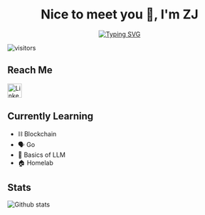 <h1 align="center">Nice to meet you 👋, I'm ZJ</h1>

<div align="center">

[![Typing SVG](https://readme-typing-svg.demolab.com?font=Source+Code+Pro&size=22&duration=3000&pause=1000&center=true&vCenter=true&width=440&height=45&lines=Student+%40+SIT;Cybersecurity;Web+Dev;Devops)](https://git.io/typing-svg)

</div>

![visitors](https://vbr.nathanchung.dev/badge?page_id=Bread7.Bread7&color=e89bdf)

## Reach Me

<p align="left">
    <a href="https://www.linkedin.com/in/ongzhengjiecyber/">
        <img width="32px" alt="LinkedIn" title="LinkedIn" src="https://i.imgur.com/yRpa1dQ.png"/>
    </a>
    <!--&#8287;&#8287;&#8287;&#8287;&#8287;-->
</p>

## Currently Learning

- ⛓ Blockchain
- 🗣 Go
- 🤖 Basics of LLM
- 🏠 Homelab

## Stats

![Github stats](https://github-readme-stats.vercel.app/api?username=Bread7&show_icons=true&theme=tokyonight&rank_icon=percentile)
